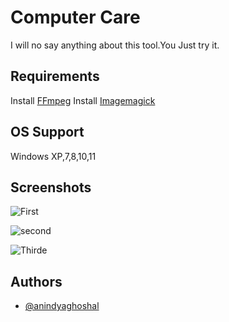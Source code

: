 # Computer Care

I will no say anything about this tool.You Just try it.




## Requirements

Install [FFmpeg](https://www.ffmpeg.org/download.html/)
Install [Imagemagick](https://imagemagick.org/script/download.php)
## OS Support

Windows XP,7,8,10,11

## Screenshots

![First](https://user-images.githubusercontent.com/85815644/147868003-0cafb89f-fedd-4822-877d-eef6b4541d32.jpg)

![second](https://user-images.githubusercontent.com/85815644/147868012-3e6e268a-e352-4094-89ce-19e768b4deef.jpg)

![Thirde](https://user-images.githubusercontent.com/85815644/147868025-5b6dd463-cb40-410d-985a-381ed2a8b357.jpg)


## Authors

- [@anindyaghoshal](https://www.youtube.com/channel/UCPNhwkJ4zc3FXGn-Rba6Hvg)

